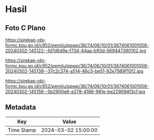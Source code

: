 # Hasil

## Foto C Plano

https://sirekap-obj-formc.kpu.go.id/c952/pemilu/ppwp/36/74/06/10/01/3674061001058-20240302-145122--fd7d6d9a-f734-44aa-b93d-569447390102.jpg

https://sirekap-obj-formc.kpu.go.id/c952/pemilu/ppwp/36/74/06/10/01/3674061001058-20240302-145138--37c2c374-a514-46c3-be51-82e7989f10f2.jpg

https://sirekap-obj-formc.kpu.go.id/c952/pemilu/ppwp/36/74/06/10/01/3674061001058-20240302-145156--5b2900e6-e278-4186-981e-be229094f3cf.jpg


## Metadata

| Key        | Value               |
| ---------- | ------------------- |
| Time Stamp | 2024-03-02 15:00:00 |



